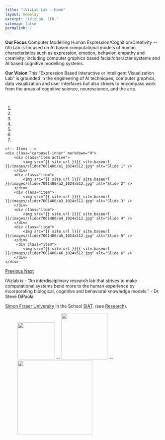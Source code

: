 ```yaml
---
title: "iVizLab Lab - Home"
layout: homelay
excerpt: "iVizLab, SFU."
sitemap: false
permalink: /
---
```


**Our Focus** 
Computer Modelling Human Expression/Cognition/Creativity -- iVizLab is focused on AI based computational models of human characteristics such as expression, emotion, behavior, empathy and creativity; including computer graphics based facial/character systems and AI based cognitive modelling systems.

**Our Vision** 
This “Expression Based Interactive or Intelligent Visualization Lab” is grounded in the engineering of AI techniques, computer graphics, data visualization and user interfaces but also strives to encompass work from the areas of cognitive science, neuroscience, and the arts.

<br>

<div markdown="0" id="carousel" class="carousel slide" data-ride="carousel" data-interval="4000" data-pause="hover" >
    <!-- Menu -->
    <ol class="carousel-indicators">
        <li data-target="#carousel" data-slide-to="0" class="active"></li>
        <li data-target="#carousel" data-slide-to="1"></li>
        <li data-target="#carousel" data-slide-to="2"></li>
        <li data-target="#carousel" data-slide-to="3"></li>
        <li data-target="#carousel" data-slide-to="4"></li>
        <li data-target="#carousel" data-slide-to="5"></li>
        <li data-target="#carousel" data-slide-to="6"></li>
    </ol>

    <!-- Items -->
    <div class="carousel-inner" markdown="0">
        <div class="item active">
            <img src="{{ site.url }}{{ site.baseurl }}/images/slider7001400/a1_1024x512.jpg" alt="Slide 1" />
        </div>
        <div class="item">
            <img src="{{ site.url }}{{ site.baseurl }}/images/slider7001400/a2_1024x512.jpg" alt="Slide 2" />
        </div>
        <div class="item">
            <img src="{{ site.url }}{{ site.baseurl }}/images/slider7001400/a3_1024x512.jpg" alt="Slide 3" />
        </div>
        <div class="item">
            <img src="{{ site.url }}{{ site.baseurl }}/images/slider7001400/a4_1024x512.jpg" alt="Slide 4" />
        </div>
        <div class="item">
            <img src="{{ site.url }}{{ site.baseurl }}/images/slider7001400/a5_1024x512.jpg" alt="Slide 5" />
        </div>       
         <div class="item">
            <img src="{{ site.url }}{{ site.baseurl }}/images/slider7001400/a6_1024x512.jpg" alt="Slide 6" />
        </div>
    </div>
  <a class="left carousel-control" href="#carousel" role="button" data-slide="prev">
    <span class="glyphicon glyphicon-chevron-left" aria-hidden="true"></span>
    <span class="sr-only">Previous</span>
  </a>
  <a class="right carousel-control" href="#carousel" role="button" data-slide="next">
    <span class="glyphicon glyphicon-chevron-right" aria-hidden="true"></span>
    <span class="sr-only">Next</span>
  </a>
</div>


iVizlab is - “An interdisciplinary research lab that strives to make computational systems bend more to the human experience by incorporating biological, cognitive and behavioral knowledge models.” - Dr. Steve DiPaola

[Simon Fraser University ](https://www.sfu.ca) in the  School  [SIAT](https://www.sfu.ca/siat/). (see [Research](research)). 




<figure class="fourth">
  <img src="{{ site.url }}{{ site.baseurl }}/images/ref/sfuLogo.jpg"  style="width: 120px">
  --
  <img src="{{ site.url }}{{ site.baseurl }}/images/ref/siatLogo.jpg" style="width: 150px">
  -- <img src="{{ site.url }}{{ site.baseurl }}/images/ref/ivizLogo.jpg" style="width: 240px">

</figure>
